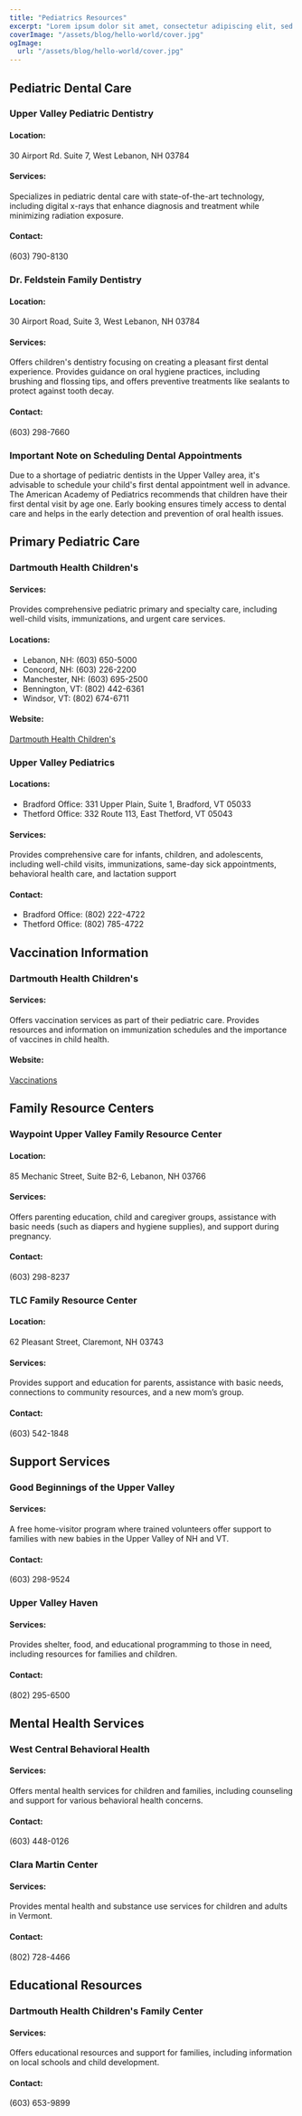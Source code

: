 ```yaml
---
title: "Pediatrics Resources"
excerpt: "Lorem ipsum dolor sit amet, consectetur adipiscing elit, sed do eiusmod tempor incididunt ut labore et dolore magna aliqua. Praesent elementum facilisis leo vel fringilla est ullamcorper eget. At imperdiet dui accumsan sit amet nulla facilities morbi tempus."
coverImage: "/assets/blog/hello-world/cover.jpg"
ogImage:
  url: "/assets/blog/hello-world/cover.jpg"
---
```

## Pediatric Dental Care

### Upper Valley Pediatric Dentistry

#### **Location:**

30 Airport Rd. Suite 7, West Lebanon, NH 03784

#### **Services:**

Specializes in pediatric dental care with state-of-the-art technology, including digital x-rays that enhance diagnosis and treatment while minimizing radiation exposure.

#### **Contact:**

(603) 790-8130

### Dr. Feldstein Family Dentistry

#### **Location:**

30 Airport Road, Suite 3, West Lebanon, NH 03784

#### **Services:**

Offers children's dentistry focusing on creating a pleasant first dental experience. Provides guidance on oral hygiene practices, including brushing and flossing tips, and offers preventive treatments like sealants to protect against tooth decay.

#### **Contact:**

(603) 298-7660

### Important Note on Scheduling Dental Appointments

Due to a shortage of pediatric dentists in the Upper Valley area, it's advisable to schedule your child's first dental appointment well in advance. The American Academy of Pediatrics recommends that children have their first dental visit by age one. Early booking ensures timely access to dental care and helps in the early detection and prevention of oral health issues.

## Primary Pediatric Care

### Dartmouth Health Children's

#### **Services:**

Provides comprehensive pediatric primary and specialty care, including well-child visits, immunizations, and urgent care services.

#### **Locations:**

- Lebanon, NH: (603) 650-5000
- Concord, NH: (603) 226-2200
- Manchester, NH: (603) 695-2500
- Bennington, VT: (802) 442-6361
- Windsor, VT: (802) 674-6711

#### **Website:**

[Dartmouth Health Children's](https://childrens.dartmouth-health.org/)

### Upper Valley Pediatrics

#### **Locations:**

- Bradford Office: 331 Upper Plain, Suite 1, Bradford, VT 05033
- Thetford Office: 332 Route 113, East Thetford, VT 05043

#### **Services:**

Provides comprehensive care for infants, children, and adolescents, including well-child visits, immunizations, same-day sick appointments, behavioral health care, and lactation support

#### **Contact:**

- Bradford Office: (802) 222-4722
- Thetford Office: (802) 785-4722

## Vaccination Information

### Dartmouth Health Children's

#### **Services:**

Offers vaccination services as part of their pediatric care. Provides resources and information on immunization schedules and the importance of vaccines in child health.

#### **Website:**

[Vaccinations](https://www.dartmouth-hitchcock.org/infectious-disease/vaccinations)

## Family Resource Centers

### Waypoint Upper Valley Family Resource Center

#### **Location:**

85 Mechanic Street, Suite B2-6, Lebanon, NH 03766

#### **Services:**

Offers parenting education, child and caregiver groups, assistance with basic needs (such as diapers and hygiene supplies), and support during pregnancy.

#### **Contact:**

(603) 298-8237

### TLC Family Resource Center

#### **Location:**

62 Pleasant Street, Claremont, NH 03743

#### **Services:**

Provides support and education for parents, assistance with basic needs, connections to community resources, and a new mom’s group.

#### **Contact:**

(603) 542-1848

## Support Services

### Good Beginnings of the Upper Valley

#### **Services:**

A free home-visitor program where trained volunteers offer support to families with new babies in the Upper Valley of NH and VT.

#### **Contact:**

(603) 298-9524

### Upper Valley Haven

#### **Services:**

Provides shelter, food, and educational programming to those in need, including resources for families and children.

#### **Contact:**

(802) 295-6500

## Mental Health Services

### West Central Behavioral Health

#### **Services:**

Offers mental health services for children and families, including counseling and support for various behavioral health concerns.

#### **Contact:**

(603) 448-0126

### Clara Martin Center

#### **Services:**

Provides mental health and substance use services for children and adults in Vermont.

#### **Contact:**

(802) 728-4466

## Educational Resources

### Dartmouth Health Children's Family Center

#### **Services:**

Offers educational resources and support for families, including information on local schools and child development.

#### **Contact:**

(603) 653-9899
